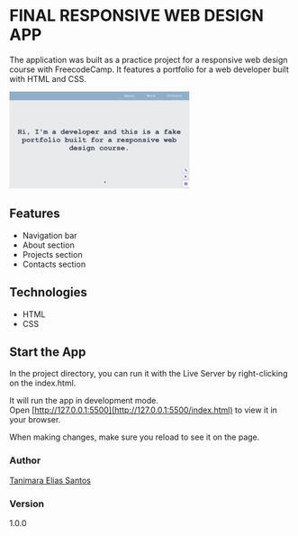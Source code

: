 # FINAL RESPONSIVE WEB DESIGN APP

The application was built as a practice project for a responsive web design course with FreecodeCamp. It features a portfolio for a web developer built with HTML and CSS.

![portfolio app - Tanimara Elias Santos](portfolio-app-showcase.gif)

## Features

- Navigation bar
- About section
- Projects section
- Contacts section

## Technologies

- HTML
- CSS

## Start the App

In the project directory, you can run it with the Live Server by right-clicking on the index.html.

It will run the app in development mode.\
Open [http://127.0.0.1:5500](http://127.0.0.1:5500/index.html) to view it in your browser.

When making changes, make sure you reload to see it on the page.

### Author

[Tanimara Elias Santos](https://github.com/tanimaraeliassantos)

### Version

1.0.0
